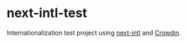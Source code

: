 # next-intl-test

Internationalization test project using [next-intl](https://next-intl-docs.vercel.app/) and [Crowdin](https://crowdin.com/).
